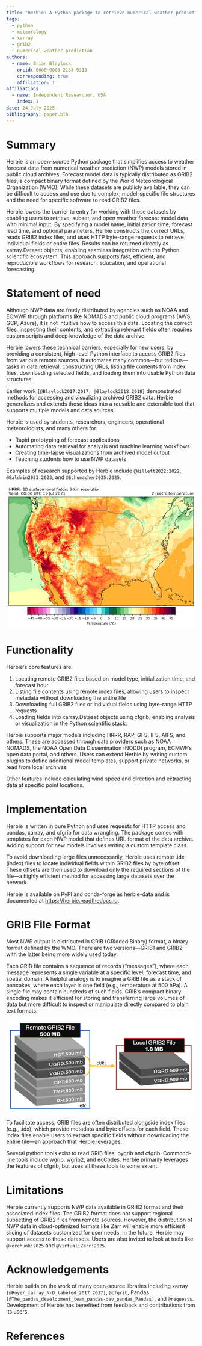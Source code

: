 ```yaml
---
title: "Herbie: A Python package to retrieve numerical weather prediction model data"
tags:
  - python
  - meteorology
  - xarray
  - grib2
  - numerical weather prediction
authors:
  - name: Brian Blaylock
    orcid: 0000-0003-2133-9313
    corresponding: true
    affiliation: 1
affiliations:
  - name: Independent Researcher, USA
    index: 1
date: 24 July 2025
bibliography: paper.bib
---
```


# Summary

Herbie is an open-source Python package that simplifies access to weather forecast data from numerical weather prediction (NWP) models stored in public cloud archives. Forecast model data is typically distributed as GRIB2 files, a compact binary format defined by the World Meteorological Organization (WMO). While these datasets are publicly available, they can be difficult to access and use due to complex, model-specific file structures and the need for specific software to read GRIB2 files.

Herbie lowers the barrier to entry for working with these datasets by enabling users to retrieve, subset, and open weather forecast model data with minimal input. By specifying a model name, initialization time, forecast lead time, and optional parameters, Herbie constructs the correct URLs, reads GRIB2 index files, and uses HTTP byte-range requests to retrieve individual fields or entire files. Results can be returned directly as xarray.Dataset objects, enabling seamless integration with the Python scientific ecosystem. This approach supports fast, efficient, and reproducible workflows for research, education, and operational forecasting.

# Statement of need

Although NWP data are freely distributed by agencies such as NOAA and ECMWF through platforms like NOMADS and public cloud programs (AWS, GCP, Azure), it is not intuitive how to access this data. Locating the correct files, inspecting their contents, and extracting relevant fields often requires custom scripts and deep knowledge of the data archive.

Herbie lowers these technical barriers, especially for new users, by providing a consistent, high-level Python interface to access GRIB2 files from various remote sources. It automates many common—but tedious—tasks in data retrieval: constructing URLs, listing file contents from index files, downloading selected fields, and loading them into usable Python data structures.

Earlier work `[@Blaylock2017:2017; @Blaylock2018:2018]` demonstrated methods for accessing and visualizing archived GRIB2 data. Herbie generalizes and extends those ideas into a reusable and extensible tool that supports multiple models and data sources.

Herbie is used by students, researchers, engineers, operational meteorologists, and many others for:

- Rapid prototyping of forecast applications
- Automating data retrieval for analysis and machine learning workflows
- Creating time-lapse visualizations from archived model output
- Teaching students how to use NWP datasets

Examples of research supported by Herbie include `@Willett2022:2022`, `@Baldwin2023:2023`, and `@Schumacher2025:2025`.

![Example of figure generated with HRRR data retrieved with Herbie.\label{fig:figure-1}](figure-1.png)



# Functionality

Herbie's core features are:

1. Locating remote GRIB2 files based on model type, initialization time, and forecast hour
2. Listing file contents using remote index files, allowing users to inspect metadata without downloading the entire file
3. Downloading full GRIB2 files or individual fields using byte-range HTTP requests
4. Loading fields into xarray.Dataset objects using cfgrib, enabling analysis or visualization in the Python scientific stack.

Herbie supports major models including HRRR, RAP, GFS, IFS, AIFS, and others. These are accessed through data providers such as NOAA NOMADS, the NOAA Open Data Dissemination (NODD) program, ECMWF’s open data portal, and others. Users can extend Herbie by writing custom plugins to define additional model templates, support private networks, or read from local archives.

Other features include calculating wind speed and direction and extracting data at specific point locations.

# Implementation

Herbie is written in pure Python and uses requests for HTTP access and pandas, xarray, and cfgrib for data wrangling. The package comes with templates for each NWP model that defines URL format of the data archive. Adding support for new models involves writing a custom template class.

To avoid downloading large files unnecessarily, Herbie uses remote .idx (index) files to locate individual fields within GRIB2 files by byte offset. These offsets are then used to download only the required sections of the file—a highly efficient method for accessing large datasets over the network.

Herbie is available on PyPI and conda-forge as herbie-data and is documented at https://herbie.readthedocs.io.

# GRIB File Format

Most NWP output is distributed in GRIB (GRIdded Binary) format, a binary format defined by the WMO. There are two versions—GRIB1 and GRIB2—with the latter being more widely used today.

Each GRIB file contains a sequence of records (“messages”), where each message represents a single variable at a specific level, forecast time, and spatial domain. A helpful analogy is to imagine a GRIB file as a stack of pancakes, where each layer is one field (e.g., temperature at 500 hPa). A single file may contain hundreds of such fields. GRIB’s compact binary encoding makes it efficient for storing and transferring large volumes of data but more difficult to inspect or manipulate directly compared to plain text formats.

![Herbie can download select fields from a remote GRIB2 file using cURL when the byte range of the variables are known.\label{fig:figure-2}](figure-2.png)

To facilitate access, GRIB files are often distributed alongside index files (e.g., .idx), which provide metadata and byte offsets for each field. These index files enable users to extract specific fields without downloading the entire file—an approach that Herbie leverages.

Several python tools exist to read GRIB files: pygrib and cfgrib. Commond-line tools include wgrib, wgrib2, and ecCodes. Herbie primarily leverages the features of cfgrib, but uses all these tools to some extent.

# Limitations

Herbie currently supports NWP data available in GRIB2 format and their associated index files. The GRIB2 format does not support regional subsetting of GRIB2 files from remote sources. However, the distribution of NWP data in cloud-optimized formats like Zarr will enable more efficient slicing of datasets customized for user needs. In the future, Herbie may support access to these datasets. Users are also invited to look at tools like `@kerchunk:2025` and `@VirtualiZarr:2025`.

# Acknowledgements

Herbie builds on the work of many open-source libraries including xarray `[@Hoyer_xarray_N-D_labeled_2017:2017]`, `@cfgrib`, Pandas `[@The_pandas_development_team_pandas-dev_pandas_Pandas]`, and `@requests`. Development of Herbie has benefited from feedback and contributions from its users.

# References
